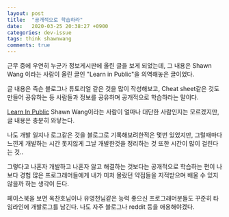 ```yaml
---
layout: post
title:  "공개적으로 학습하라"
date:   2020-03-25 20:38:27 +0900
categories: dev-issue
tags: think shawnwang
comments: true  
---
```

근무 중에 우연히 누군가 정보게시판에 올린 글을 보게 되었는데,
그 내용은 Shawn Wang 이라는 사람이 올린 글인 "Learn in Public"을 의역해놓은 글이었다.


글 내용은 즉슨 블로그나 튜토리얼 같은 것을 많이 작성해보고, Cheat sheet같은 것도 만들어 공유하는 등
사람들과 정보를 공유하며 공개적으로 학습하라는 말이다.


[Learn In Public](https://www.swyx.io/writing/learn-in-public/)
Shawn Wang이라는 사람이 얼마나 대단한 사람인지는 모르겠지만, 글 내용은 충분히 와닿는다.


나도 개발 일지나 로그같은 것을 블로그로 기록해보려한적은 몇번 있었지만, 그럴때마다 느낀게 개발하는 시간 못지않게
그날 개발한것을 정리하는 것 또한 시간이 많이 걸린다는 것..


그렇다고 나혼자 개발하고 나혼자 앓고 해결하는 것보다는 공개적으로 학습하는 편이 나보다 경험 많은
프로그래머들에게 내가 미처 몰랐던 약점들을 지적받으며 배울 수 있지 않을까 하는 생각이 든다.


페이스북을 보면 옥찬호님이나 유영천님같은 능력 좋으신 프로그래머분들도 꾸준히 타임라인에 개발로그를 남긴다.
나도 자주 블로그나 reddit 등을 애용해야겠다.